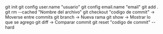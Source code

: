 git init
git config user.name "usuario"
git config email.name "email"
git add .
git rm --cached "Nombre del archivo"
git checkout "codigo de commit" -> Moverse entre commits
git branch -> Nueva rama
git show -> Mostrar lo que se agrego
git diff -> Comparar commit
git reset "codigo de commit" --hard
